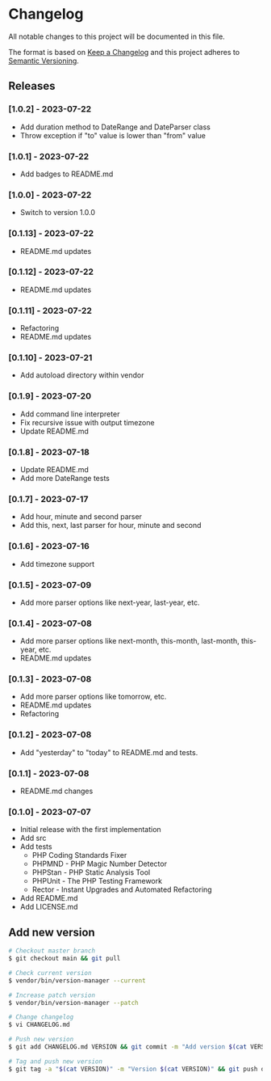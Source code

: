 # Changelog

All notable changes to this project will be documented in this file.

The format is based on [Keep a Changelog](http://keepachangelog.com/en/1.0.0/)
and this project adheres to [Semantic Versioning](http://semver.org/spec/v2.0.0.html).

## Releases

### [1.0.2] - 2023-07-22

* Add duration method to DateRange and DateParser class
* Throw exception if "to" value is lower than "from" value

### [1.0.1] - 2023-07-22

* Add badges to README.md

### [1.0.0] - 2023-07-22

* Switch to version 1.0.0

### [0.1.13] - 2023-07-22

* README.md updates

### [0.1.12] - 2023-07-22

* README.md updates

### [0.1.11] - 2023-07-22

* Refactoring
* README.md updates

### [0.1.10] - 2023-07-21

* Add autoload directory within vendor

### [0.1.9] - 2023-07-20

* Add command line interpreter
* Fix recursive issue with output timezone
* Update README.md

### [0.1.8] - 2023-07-18

* Update README.md
* Add more DateRange tests

### [0.1.7] - 2023-07-17

* Add hour, minute and second parser
* Add this, next, last parser for hour, minute and second

### [0.1.6] - 2023-07-16

* Add timezone support

### [0.1.5] - 2023-07-09

* Add more parser options like next-year, last-year, etc.

### [0.1.4] - 2023-07-08

* Add more parser options like next-month, this-month, last-month, this-year, etc.
* README.md updates

### [0.1.3] - 2023-07-08

* Add more parser options like tomorrow, etc.
* README.md updates
* Refactoring

### [0.1.2] - 2023-07-08

* Add "yesterday" to "today" to README.md and tests.

### [0.1.1] - 2023-07-08

* README.md changes


### [0.1.0] - 2023-07-07

* Initial release with the first implementation
* Add src
* Add tests
  * PHP Coding Standards Fixer
  * PHPMND - PHP Magic Number Detector
  * PHPStan - PHP Static Analysis Tool
  * PHPUnit - The PHP Testing Framework
  * Rector - Instant Upgrades and Automated Refactoring
* Add README.md
* Add LICENSE.md

## Add new version

```bash
# Checkout master branch
$ git checkout main && git pull

# Check current version
$ vendor/bin/version-manager --current

# Increase patch version
$ vendor/bin/version-manager --patch

# Change changelog
$ vi CHANGELOG.md

# Push new version
$ git add CHANGELOG.md VERSION && git commit -m "Add version $(cat VERSION)" && git push

# Tag and push new version
$ git tag -a "$(cat VERSION)" -m "Version $(cat VERSION)" && git push origin "$(cat VERSION)"
```
